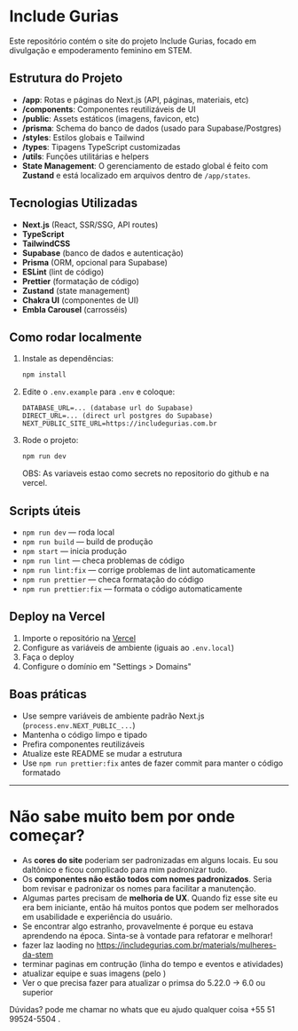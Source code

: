 # Include Gurias

Este repositório contém o site do projeto Include Gurias, focado em divulgação e empoderamento feminino em STEM.

## Estrutura do Projeto

- **/app**: Rotas e páginas do Next.js (API, páginas, materiais, etc)
- **/components**: Componentes reutilizáveis de UI
- **/public**: Assets estáticos (imagens, favicon, etc)
- **/prisma**: Schema do banco de dados (usado para Supabase/Postgres)
- **/styles**: Estilos globais e Tailwind
- **/types**: Tipagens TypeScript customizadas
- **/utils**: Funções utilitárias e helpers
- **State Management**: O gerenciamento de estado global é feito com **Zustand** e está localizado em arquivos dentro de `/app/states`.

## Tecnologias Utilizadas

- **Next.js** (React, SSR/SSG, API routes)
- **TypeScript**
- **TailwindCSS**
- **Supabase** (banco de dados e autenticação)
- **Prisma** (ORM, opcional para Supabase)
- **ESLint** (lint de código)
- **Prettier** (formatação de código)
- **Zustand** (state management)
- **Chakra UI** (componentes de UI)
- **Embla Carousel** (carrosséis)

## Como rodar localmente

1. Instale as dependências:
   ```bash
   npm install
   ```
2. Edite o `.env.example` para `.env` e coloque:
   ```env
   DATABASE_URL=... (database url do Supabase)
   DIRECT_URL=... (direct url postgres do Supabase)
   NEXT_PUBLIC_SITE_URL=https://includegurias.com.br
   ```
3. Rode o projeto:
   ```bash
   npm run dev
   ```
   OBS: As variaveis estao como secrets no repositorio do github e na vercel.

## Scripts úteis

- `npm run dev` — roda local
- `npm run build` — build de produção
- `npm start` — inicia produção
- `npm run lint` — checa problemas de código
- `npm run lint:fix` — corrige problemas de lint automaticamente
- `npm run prettier` — checa formatação do código
- `npm run prettier:fix` — formata o código automaticamente

## Deploy na Vercel

1. Importe o repositório na [Vercel](https://vercel.com/)
2. Configure as variáveis de ambiente (iguais ao `.env.local`)
3. Faça o deploy
4. Configure o domínio em "Settings > Domains"

## Boas práticas

- Use sempre variáveis de ambiente padrão Next.js (`process.env.NEXT_PUBLIC_...`)
- Mantenha o código limpo e tipado
- Prefira componentes reutilizáveis
- Atualize este README se mudar a estrutura
- Use `npm run prettier:fix` antes de fazer commit para manter o código formatado

---

# Não sabe muito bem por onde começar?

- As **cores do site** poderiam ser padronizadas em alguns locais. Eu sou daltônico e ficou complicado para mim padronizar tudo.
- Os **componentes não estão todos com nomes padronizados**. Seria bom revisar e padronizar os nomes para facilitar a manutenção.
- Algumas partes precisam de **melhoria de UX**. Quando fiz esse site eu era bem iniciante, então há muitos pontos que podem ser melhorados em usabilidade e experiência do usuário.
- Se encontrar algo estranho, provavelmente é porque eu estava aprendendo na época. Sinta-se à vontade para refatorar e melhorar!
- fazer laz laoding no https://includegurias.com.br/materials/mulheres-da-stem
- terminar paginas em contrução (linha do tempo e eventos e atividades)
- atualizar equipe e suas imagens (pelo )
- Ver o que precisa fazer para atualizar o primsa do 5.22.0 -> 6.0 ou superior

Dúvidas? pode me chamar no whats que eu ajudo qualquer coisa +55 51 99524-5504 .

